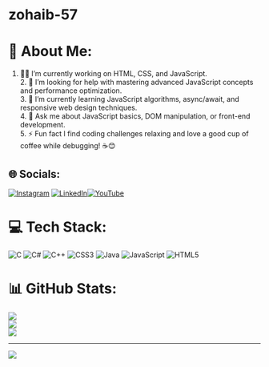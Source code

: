# zohaib-57
# 💫 About Me:
  1. 🧑‍💻 I’m currently working on HTML, CSS, and JavaScript.<br>2. 👐 I’m looking for help with mastering advanced JavaScript concepts and performance optimization.<br>3. 🌱 I’m currently learning JavaScript algorithms, async/await, and responsive web design techniques.<br>4. 💬 Ask me about JavaScript basics, DOM manipulation, or front-end development.<br>5. ⚡ Fun fact  I find  coding challenges  relaxing and love a good cup of coffee  while debugging! ☕😊


## 🌐 Socials:
[![Instagram](https://img.shields.io/badge/Instagram-%23E4405F.svg?logo=Instagram&logoColor=white)](https://instagram.com/bugsquashers1.0) [![LinkedIn](https://img.shields.io/badge/LinkedIn-%230077B5.svg?logo=linkedin&logoColor=white)](https://www.linkedin.com/in/muhammad-zohaib-abbas%F0%9F%87%B5%F0%9F%87%B8-bb79b72b2?utm_source=share&utm_campaign=share_via&utm_content=profile&utm_medium=android_app)[![YouTube](https://img.shields.io/badge/YouTube-%23FF0000.svg?logo=YouTube&logoColor=white)](https://www.youtube.com/@Bug-squashers-24)


# 💻 Tech Stack:
![C](https://img.shields.io/badge/c-%2300599C.svg?style=for-the-badge&logo=c&logoColor=white) ![C#](https://img.shields.io/badge/c%23-%23239120.svg?style=for-the-badge&logo=csharp&logoColor=white) ![C++](https://img.shields.io/badge/c++-%2300599C.svg?style=for-the-badge&logo=c%2B%2B&logoColor=white) ![CSS3](https://img.shields.io/badge/css3-%231572B6.svg?style=for-the-badge&logo=css3&logoColor=white) ![Java](https://img.shields.io/badge/java-%23ED8B00.svg?style=for-the-badge&logo=openjdk&logoColor=white) ![JavaScript](https://img.shields.io/badge/javascript-%23323330.svg?style=for-the-badge&logo=javascript&logoColor=%23F7DF1E) ![HTML5](https://img.shields.io/badge/html5-%23E34F26.svg?style=for-the-badge&logo=html5&logoColor=white)
# 📊 GitHub Stats:
![](https://github-readme-stats.vercel.app/api?username=zohaib-57&theme=onedark&hide_border=false&include_all_commits=true&count_private=true)<br/>
![](https://github-readme-streak-stats.herokuapp.com/?user=zohaib-57&theme=onedark&hide_border=false)<br/>
![](https://github-readme-stats.vercel.app/api/top-langs/?username=zohaib-57&theme=onedark&hide_border=false&include_all_commits=true&count_private=true&layout=compact)

---
[![](https://visitcount.itsvg.in/api?id=zohaib-57&icon=0&color=0)](https://visitcount.itsvg.in)

<!-- Proudly created with GPRM ( https://gprm.itsvg.in ) -->
